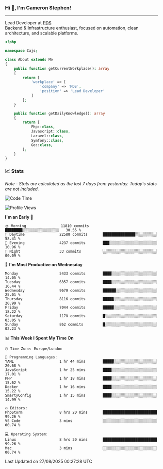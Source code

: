 ### Hi 👋, I'm Cameron Stephen!

---

Lead Developer at [PDS](https://prindatasolutions.co.uk)  
Backend & Infrastructure enthusiast, focused on automation, clean architecture, and scalable platforms.


```php
<?php

namespace Cajs;

class About extends Me
{
    public function getCurrentWorkplace(): array
    {
        return [
            'workplace' => [
                'company' => 'PDS',
                'position' => 'Lead Developer'
            ]
        ];
    }

    public function getDailyKnowledge(): array
    {
        return [
            Php::class,
            Javascript::class,
            Laravel::class,
            Symfony::class,
            Go::class,
        ];
    }
}
```

### 📈 Stats
<p><em>Note - Stats are calculated as the last 7 days from yesterday. Today's stats are not included.</em></p>


<!--START_SECTION:waka-->
![Code Time](http://img.shields.io/badge/Code%20Time-4%2C655%20hrs%2029%20mins-blue)

![Profile Views](http://img.shields.io/badge/Profile%20Views-0-blue)

**I'm an Early 🐤** 

```text
🌞 Morning                11810 commits       ████████░░░░░░░░░░░░░░░░░   30.55 % 
🌆 Daytime                22580 commits       ███████████████░░░░░░░░░░   58.41 % 
🌃 Evening                4237 commits        ███░░░░░░░░░░░░░░░░░░░░░░   10.96 % 
🌙 Night                  33 commits          ░░░░░░░░░░░░░░░░░░░░░░░░░   00.09 % 
```
📅 **I'm Most Productive on Wednesday** 

```text
Monday                   5433 commits        ████░░░░░░░░░░░░░░░░░░░░░   14.05 % 
Tuesday                  6357 commits        ████░░░░░░░░░░░░░░░░░░░░░   16.44 % 
Wednesday                9670 commits        ██████░░░░░░░░░░░░░░░░░░░   25.01 % 
Thursday                 8116 commits        █████░░░░░░░░░░░░░░░░░░░░   20.99 % 
Friday                   7044 commits        █████░░░░░░░░░░░░░░░░░░░░   18.22 % 
Saturday                 1178 commits        █░░░░░░░░░░░░░░░░░░░░░░░░   03.05 % 
Sunday                   862 commits         █░░░░░░░░░░░░░░░░░░░░░░░░   02.23 % 
```


📊 **This Week I Spent My Time On** 

```text
🕑︎ Time Zone: Europe/London

💬 Programming Languages: 
YAML                     1 hr 44 mins        █████░░░░░░░░░░░░░░░░░░░░   20.68 % 
JavaScript               1 hr 25 mins        ████░░░░░░░░░░░░░░░░░░░░░   17.01 % 
PHP                      1 hr 18 mins        ████░░░░░░░░░░░░░░░░░░░░░   15.62 % 
Docker                   1 hr 16 mins        ████░░░░░░░░░░░░░░░░░░░░░   15.22 % 
SmartyConfig             1 hr 15 mins        ████░░░░░░░░░░░░░░░░░░░░░   14.99 % 

🔥 Editors: 
PhpStorm                 8 hrs 20 mins       █████████████████████████   99.26 % 
VS Code                  3 mins              ░░░░░░░░░░░░░░░░░░░░░░░░░   00.74 % 

💻 Operating System: 
Linux                    8 hrs 20 mins       █████████████████████████   99.26 % 
Mac                      3 mins              ░░░░░░░░░░░░░░░░░░░░░░░░░   00.74 % 
```


 Last Updated on 27/08/2025 00:27:28 UTC
<!--END_SECTION:waka-->
